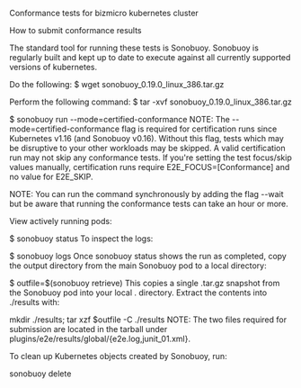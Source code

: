 Conformance tests for bizmicro kubernetes cluster

How to submit conformance results

The standard tool for running these tests is Sonobuoy. Sonobuoy is regularly built and kept up to date to execute against all currently supported versions of kubernetes.

Do the following:
$ wget sonobuoy_0.19.0_linux_386.tar.gz

Perform the following command:
$ tar -xvf sonobuoy_0.19.0_linux_386.tar.gz

$ sonobuoy run --mode=certified-conformance
NOTE: The --mode=certified-conformance flag is required for certification runs since Kubernetes v1.16 (and Sonobuoy v0.16). Without this flag, tests which may be disruptive to your other workloads may be skipped. A valid certification run may not skip any conformance tests. If you're setting the test focus/skip values manually, certification runs require E2E_FOCUS=\[Conformance\] and no value for E2E_SKIP.

NOTE: You can run the command synchronously by adding the flag --wait but be aware that running the conformance tests can take an hour or more.

View actively running pods:

$ sonobuoy status
To inspect the logs:

$ sonobuoy logs
Once sonobuoy status shows the run as completed, copy the output directory from the main Sonobuoy pod to a local directory:

$ outfile=$(sonobuoy retrieve)
This copies a single .tar.gz snapshot from the Sonobuoy pod into your local . directory. Extract the contents into ./results with:

mkdir ./results; tar xzf $outfile -C ./results
NOTE: The two files required for submission are located in the tarball under plugins/e2e/results/global/{e2e.log,junit_01.xml}.

To clean up Kubernetes objects created by Sonobuoy, run:

sonobuoy delete





